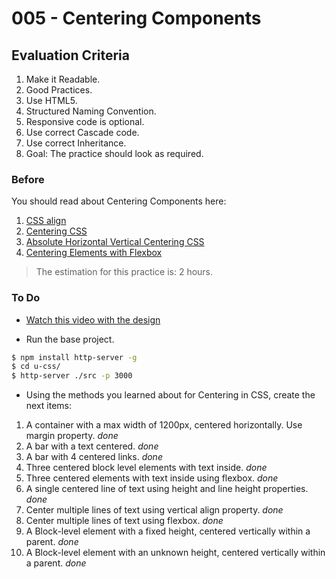 # 005 - Centering Components

## Evaluation Criteria

1.  Make it Readable.
2.  Good Practices.
3.  Use HTML5.
4.  Structured Naming Convention.
5.  Responsive code is optional.
6.  Use correct Cascade code.
7.  Use correct Inheritance.
8.  Goal: The practice should look as required.

### Before

You should read about Centering Components here:

1.  [CSS align][1]
2.  [Centering CSS][2]
3.  [Absolute Horizontal Vertical Centering CSS][3]
4.  [Centering Elements with Flexbox][4]

> The estimation for this practice is: 2 hours.

### To Do

* [Watch this video with the design][5]

* Run the base project.

```sh
$ npm install http-server -g
$ cd u-css/
$ http-server ./src -p 3000
```

* Using the methods you learned about for Centering in CSS, create the next items:

1.  A container with a max width of 1200px, centered horizontally. Use margin property. _done_
2.  A bar with a text centered. _done_
3.  A bar with 4 centered links. _done_
4.  Three centered block level elements with text inside. _done_
5.  Three centered elements with text inside using flexbox. _done_
6.  A single centered line of text using height and line height properties. _done_
7.  Center multiple lines of text using vertical align property. _done_
8.  Center multiple lines of text using flexbox. _done_
9.  A Block-level element with a fixed height, centered vertically within a parent. _done_
10. A Block-level element with an unknown height, centered vertically within a parent. _done_

[1]: https://www.w3schools.com/css/css_align.asp
[2]: https://css-tricks.com/centering-css-complete-guide/
[3]: https://www.smashingmagazine.com/2013/08/absolute-horizontal-vertical-centering-css/
[4]: https://www.smashingmagazine.com/2013/05/centering-elements-with-flexbox/
[5]: https://drive.google.com/a/talosdigital.com/file/d/1ulx9iQh7VDd4L-4G9MS2BcDX_OUzwYBU/view?usp=sharing
